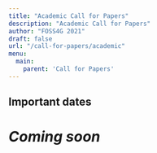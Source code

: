 ```yaml
---
title: "Academic Call for Papers"
description: "Academic Call for Papers"
author: "FOSS4G 2021"
draft: false
url: "/call-for-papers/academic"
menu:
  main:
    parent: 'Call for Papers'
---
```


## Important dates

# **_Coming soon_**
